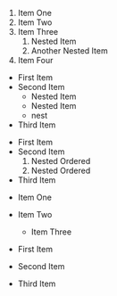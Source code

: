 1. Item One
1. Item Two
1. Item Three
   1. Nested Item
   1. Another Nested Item
1. Item Four

- First Item
- Second Item
  - Nested Item
  - Nested Item
  - nest
- Third Item

* First Item
* Second Item
  1. Nested Ordered
  2. Nested Ordered
* Third Item

- Item One
- Item Two

  - Item Three

- First Item

* Second Item

- Third Item
